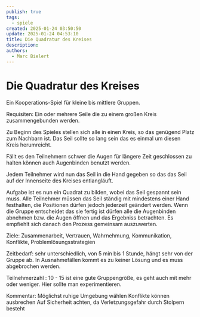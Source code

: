 ```yaml
---
publish: true
tags:
  - spiele
created: 2025-01-24 03:50:50
update: 2025-01-24 04:53:10
title: Die Quadratur des Kreises
description: 
authors:
  - Marc Bielert
---
```


# Die Quadratur des Kreises

Ein Kooperations-Spiel für kleine bis mittlere Gruppen.

Requisiten: Ein oder mehrere Seile die zu einem großen Kreis zusammengebunden werden.

Zu Beginn des Spieles stellen sich alle in einen Kreis, so das genügend Platz zum Nachbarn ist.
Das Seil sollte so lang sein das es einmal um diesen Kreis herumreicht.

Fällt es den Teilnehmern schwer die Augen für längere Zeit geschlossen zu halten können auch Augenbinden benutzt werden.

Jedem Teilnehmer wird nun das Seil in die Hand gegeben so das das Seil auf der Innenseite des Kreises entlangläuft.

Aufgabe ist es nun ein Quadrat zu bilden, wobei das Seil gespannt sein muss.
Alle Teilnehmer müssen das Seil ständig mit mindestens einer Hand festhalten, die Positionen dürfen jedoch jederzeit geändert werden.
Wenn die Gruppe entscheidet das sie fertig ist dürfen alle die Augenbinden abnehmen bzw. die Augen öffnen und das Ergebniss betrachten.
Es empfiehlt sich danach den Prozess gemeinsam auszuwerten.

Ziele:
Zusammenarbeit, Vertrauen, Wahrnehmung, Kommunikation, Konflikte, Problemlösungsstrategien

Zeitbedarf:
sehr unterschiedlich, von 5 min bis 1 Stunde, hängt sehr von der Gruppe ab. In Ausnahmefällen kommt es zu keiner Lösung und es muss abgebrochen werden.

Teilnehmerzahl : 10 - 15 ist eine gute Gruppengröße, es geht auch mit mehr oder weniger. Hier sollte man experimentieren.

Kommentar:
Möglichst ruhige Umgebung wählen
Konflikte können ausbrechen
Auf Sicherheit achten, da Verletzungsgefahr durch Stolpern besteht
